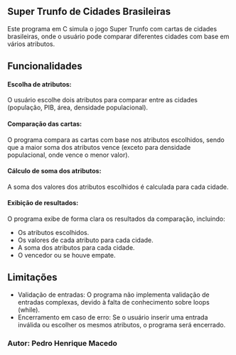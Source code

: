 ## Super Trunfo de Cidades Brasileiras

Este programa em C simula o jogo Super Trunfo com cartas de cidades brasileiras, onde o usuário pode comparar diferentes cidades com base em vários atributos.

## Funcionalidades

#### Escolha de atributos: 
O usuário escolhe dois atributos para comparar entre as cidades (população, PIB, área, densidade populacional).

#### Comparação das cartas: 
O programa compara as cartas com base nos atributos escolhidos, sendo que a maior soma dos atributos vence (exceto para densidade populacional, onde vence o menor valor).

#### Cálculo de soma dos atributos: 
A soma dos valores dos atributos escolhidos é calculada para cada cidade.

#### Exibição de resultados: 

O programa exibe de forma clara os resultados da comparação, incluindo:

* Os atributos escolhidos.
* Os valores de cada atributo para cada cidade.
* A soma dos atributos para cada cidade.
* O vencedor ou se houve empate.

## Limitações

* Validação de entradas: O programa não implementa validação de entradas complexas, devido à falta de conhecimento sobre loops (while).
* Encerramento em caso de erro: Se o usuário inserir uma entrada inválida ou escolher os mesmos atributos, o programa será encerrado.

### Autor: Pedro Henrique Macedo